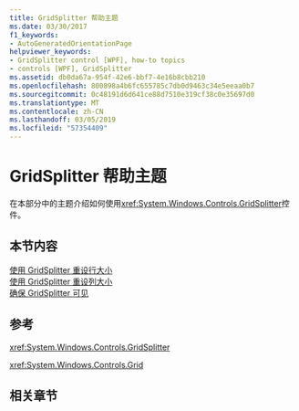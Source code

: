 ```yaml
---
title: GridSplitter 帮助主题
ms.date: 03/30/2017
f1_keywords:
- AutoGeneratedOrientationPage
helpviewer_keywords:
- GridSplitter control [WPF], how-to topics
- controls [WPF], GridSplitter
ms.assetid: db0da67a-954f-42e6-bbf7-4e16b8cbb210
ms.openlocfilehash: 800898a4b6fc655785c7db0d9463c34e5eeaa0b7
ms.sourcegitcommit: 0c48191d6d641ce88d7510e319cf38c0e35697d0
ms.translationtype: MT
ms.contentlocale: zh-CN
ms.lasthandoff: 03/05/2019
ms.locfileid: "57354409"
---
```

# <a name="gridsplitter-how-to-topics"></a>GridSplitter 帮助主题
在本部分中的主题介绍如何使用<xref:System.Windows.Controls.GridSplitter>控件。  
  
## <a name="in-this-section"></a>本节内容  
 [使用 GridSplitter 重设行大小](how-to-resize-rows-with-a-gridsplitter.md)  
 [使用 GridSplitter 重设列大小](how-to-resize-columns-with-a-gridsplitter.md)  
 [确保 GridSplitter 可见](how-to-make-sure-that-a-gridsplitter-is-visible.md)  
  
## <a name="reference"></a>参考  
 <xref:System.Windows.Controls.GridSplitter>  
  
 <xref:System.Windows.Controls.Grid>  
  
## <a name="related-sections"></a>相关章节

